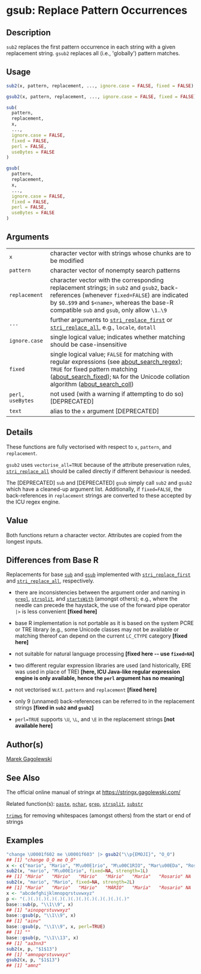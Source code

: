 # gsub: Replace Pattern Occurrences

## Description

`sub2` replaces the first pattern occurrence in each string with a given replacement string. `gsub2` replaces all (i.e., \'globally\') pattern matches.

## Usage

```r
sub2(x, pattern, replacement, ..., ignore.case = FALSE, fixed = FALSE)

gsub2(x, pattern, replacement, ..., ignore.case = FALSE, fixed = FALSE)

sub(
  pattern,
  replacement,
  x,
  ...,
  ignore.case = FALSE,
  fixed = FALSE,
  perl = FALSE,
  useBytes = FALSE
)

gsub(
  pattern,
  replacement,
  x,
  ...,
  ignore.case = FALSE,
  fixed = FALSE,
  perl = FALSE,
  useBytes = FALSE
)
```

## Arguments

|                  |                                                                                                                                                                                                                                                                                                                                                                                                                      |
|------------------|----------------------------------------------------------------------------------------------------------------------------------------------------------------------------------------------------------------------------------------------------------------------------------------------------------------------------------------------------------------------------------------------------------------------|
| `x`              | character vector with strings whose chunks are to be modified                                                                                                                                                                                                                                                                                                                                                        |
| `pattern`        | character vector of nonempty search patterns                                                                                                                                                                                                                                                                                                                                                                         |
| `replacement`    | character vector with the corresponding replacement strings; in `sub2` and `gsub2`, back-references (whenever `fixed=FALSE`) are indicated by `$0`..`$99` and `$<name>`, whereas the base-R compatible `sub` and `gsub`, only allow `\1`..`\9`                                                                                                                                                                       |
| `...`            | further arguments to [`stri_replace_first`](https://stringi.gagolewski.com/rapi/stri_replace.html) or [`stri_replace_all`](https://stringi.gagolewski.com/rapi/stri_replace.html), e.g., `locale`, `dotall`                                                                                                                                                                                                          |
| `ignore.case`    | single logical value; indicates whether matching should be case-insensitive                                                                                                                                                                                                                                                                                                                                          |
| `fixed`          | single logical value; `FALSE` for matching with regular expressions (see [about\_search\_regex](https://stringi.gagolewski.com/rapi/about_search_regex.html)); `TRUE` for fixed pattern matching ([about\_search\_fixed](https://stringi.gagolewski.com/rapi/about_search_fixed.html)); `NA` for the Unicode collation algorithm ([about\_search\_coll](https://stringi.gagolewski.com/rapi/about_search_coll.html)) |
| `perl, useBytes` | not used (with a warning if attempting to do so) \[DEPRECATED\]                                                                                                                                                                                                                                                                                                                                                      |
| `text`           | alias to the `x` argument \[DEPRECATED\]                                                                                                                                                                                                                                                                                                                                                                             |

## Details

These functions are fully vectorised with respect to `x`, `pattern`, and `replacement`.

`gsub2` uses `vectorise_all=TRUE` because of the attribute preservation rules, [`stri_replace_all`](https://stringi.gagolewski.com/rapi/stri_replace.html) should be called directly if different behaviour is needed.

The \[DEPRECATED\] `sub` and \[DEPRECATED\] `gsub` simply call `sub2` and `gsub2` which have a cleaned-up argument list. Additionally, if `fixed=FALSE`, the back-references in `replacement` strings are converted to these accepted by the <span class="pkg">ICU</span> regex engine.

## Value

Both functions return a character vector. Attributes are copied from the longest inputs.

## Differences from Base R

Replacements for base [`sub`](https://stat.ethz.ch/R-manual/R-devel/library/base/help/sub.html) and [`gsub`](https://stat.ethz.ch/R-manual/R-devel/library/base/help/gsub.html) implemented with [`stri_replace_first`](https://stringi.gagolewski.com/rapi/stri_replace.html) and [`stri_replace_all`](https://stringi.gagolewski.com/rapi/stri_replace.html), respectively.

-   there are inconsistencies between the argument order and naming in [`grepl`](https://stat.ethz.ch/R-manual/R-devel/library/base/help/grepl.html), [`strsplit`](https://stat.ethz.ch/R-manual/R-devel/library/base/help/strsplit.html), and [`startsWith`](https://stat.ethz.ch/R-manual/R-devel/library/base/help/startsWith.html) (amongst others); e.g., where the needle can precede the haystack, the use of the forward pipe operator `|>` is less convenient **\[fixed here\]**

-   base R implementation is not portable as it is based on the system PCRE or TRE library (e.g., some Unicode classes may not be available or matching thereof can depend on the current `LC_CTYPE` category **\[fixed here\]**

-   not suitable for natural language processing **\[fixed here -- use `fixed=NA`\]**

-   two different regular expression libraries are used (and historically, ERE was used in place of TRE) **\[here, <span class="pkg">ICU</span> Java-like regular expression engine is only available, hence the `perl` argument has no meaning\]**

-   not vectorised w.r.t. `pattern` and `replacement` **\[fixed here\]**

-   only 9 (unnamed) back-references can be referred to in the replacement strings **\[fixed in `sub2` and `gsub2`\]**

-   `perl=TRUE` supports `\U`, `\L`, and `\E` in the replacement strings **\[not available here\]**

## Author(s)

[Marek Gagolewski](https://www.gagolewski.com/)

## See Also

The official online manual of <span class="pkg">stringx</span> at <https://stringx.gagolewski.com/>

Related function(s): [`paste`](paste.md), [`nchar`](nchar.md), [`grep`](grep.md), [`strsplit`](strsplit.md), [`substr`](substr.md)

[`trimws`](trimws.md) for removing whitespaces (amongst others) from the start or end of strings

## Examples




```r
"change \U0001f602 me \U0001f603" |> gsub2("\\p{EMOJI}", "O_O")
## [1] "change O_O me O_O"
x <- c("mario", "Mario", "M\u00E1rio", "M\u00C1RIO", "Mar\u00EDa", "Rosario", NA)
sub2(x, "mario", "M\u00E1rio", fixed=NA, strength=1L)
## [1] "Mário"   "Mário"   "Mário"   "Mário"   "María"   "Rosario" NA
sub2(x, "mario", "Mario", fixed=NA, strength=2L)
## [1] "Mario"   "Mario"   "Mário"   "MÁRIO"   "María"   "Rosario" NA
x <- "abcdefghijklmnopqrstuvwxyz"
p <- "(.)(.)(.)(.)(.)(.)(.)(.)(.)(.)(.)(.)(.)"
base::sub(p, "\\1\\9", x)
## [1] "ainopqrstuvwxyz"
base::gsub(p, "\\1\\9", x)
## [1] "ainv"
base::gsub(p, "\\1\\9", x, perl=TRUE)
## [1] ""
base::gsub(p, "\\1\\13", x)
## [1] "aa3nn3"
sub2(x, p, "$1$13")
## [1] "amnopqrstuvwxyz"
gsub2(x, p, "$1$13")
## [1] "amnz"
```
